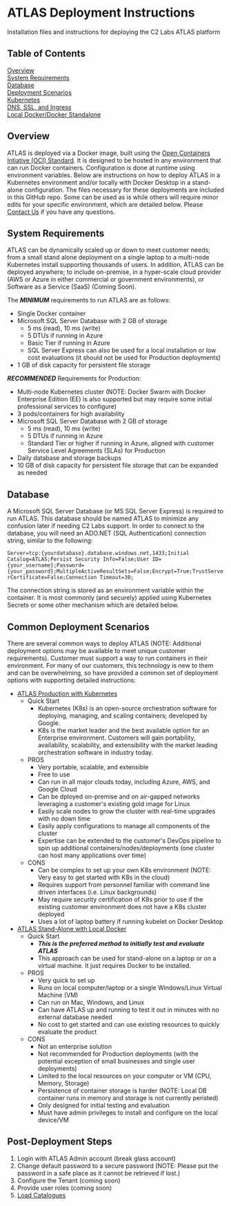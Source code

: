 # ATLAS Deployment Instructions
Installation files and instructions for deploying the C2 Labs ATLAS platform

## Table of Contents
[Overview](#overview)<br>
[System Requirements](#system_reqs)<br>
[Database](#database)<br>
[Deployment Scenarios](#scenarios)<br>
[Kubernetes](k8s/README.md)<br>
[DNS, SSL, and Ingress](k8s/DNS-SSL-Ingress.md)<br>
[Local Docker/Docker Standalone](docker_standalone/README.md)<br>
<!-- [Docker Swarm](#docker_swarm)<br> -->


<a name="overview"/>

## Overview
ATLAS is deployed via a Docker image, built using the <a href="https://www.opencontainers.org/">Open Containers Intiative (OCI) Standard</a>. It is designed to be hosted in any environment that can run Docker containers. Configuration is done at runtime using environment variables. Below are instructions on how to deploy ATLAS in a Kubernetes environment and/or locally with Docker Desktop in a stand-alone configuration. The files necessary for these deployments are included in this GitHub repo. Some can be used as is while others will require minor edits for your specific environment, which are detailed below. Please [Contact Us](https://www.c2labs.com/contact-us) if you have any questions.

<a name="system_reqs"/>

## System Requirements
ATLAS can be dynamically scaled up or down to meet customer needs; from a small stand alone deployment on a single laptop to a multi-node Kubernetes install supporting thousands of users.  In addition, ATLAS can be deployed anywhere; to include on-premise, in a hyper-scale cloud provider (AWS or Azure in either commercial or government environments), or Software as a Service (SaaS) (Coming Soon).

The **_MINIMUM_** requirements to run ATLAS  are as follows:

- Single Docker container
- Microsoft SQL Server Database with 2 GB of storage
    - 5 ms (read), 10 ms (write)
    - 5 DTUs if running in Azure
    - Basic Tier if running in Azure
    - SQL Server Express can also be used for a local installation or low cost evaluations (it should not be used for Production deployments)
- 1 GB of disk capacity for persistent file storage

**_RECOMMENDED_** Requirements for Production:

- Multi-node Kubernetes cluster (NOTE: Docker Swarm with Docker Enterprise Edition (EE) is also supported but may require some initial professional services to configure)
- 3 pods/containers for high availability
- Microsoft SQL Server Database with 2 GB of storage
    - 5 ms (read), 10 ms (write)
    - 5 DTUs if running in Azure
    - Standard Tier or higher if running in Azure, aligned with customer Service Level Agreements (SLAs) for Production
- Daily database and storage backups 
- 10 GB of disk capacity for persistent file storage that can be expanded as needed

<a name="database"/>

## Database
A Microsoft SQL Server Database (or MS SQL Server Express) is required to run ATLAS. This database should be named ATLAS to minimize any confusion later if needing C2 Labs support. In order to connect to the database, you will need an ADO.NET (SQL Authentication) connection string, similar to the following:

`Server=tcp:{yourdatabase}.database.windows.net,1433;Initial Catalog=ATLAS;Persist Security Info=False;User ID={your_username};Password={your_password};MultipleActiveResultSets=False;Encrypt=True;TrustServerCertificate=False;Connection Timeout=30;`

The connection string is stored as an environment variable within the container. It is most commonly (and securely) applied using Kubernetes Secrets or some other mechanism which are detailed below.

<a name="scenarios"/>

## Common Deployment Scenarios

There are several common ways to deploy ATLAS (NOTE: Additional deployment options may be available to meet unique customer requirements). Customer must support a way to run containers in their environment. For many of our customers, this technology is new to them and can be overwhelming, so have provided a common set of deployment options with supporting detailed instructions:

- [ATLAS Production with Kubernetes](k8s/README.md)
    - Quick Start
        - Kubernetes (K8s) is an open-source orchestration software for deploying, managing, and scaling containers; developed by Google.
        - K8s is the market leader and the best available option for an Enterprise environment. Customers will gain portability, availability, scalability, and extensibility with the market leading orchestration software in industry today.
    - PROS
        - Very portable, scalable, and extensible
        - Free to use
        - Can run in all major clouds today, including Azure, AWS, and Google Cloud
        - Can be dployed on-premise and on air-gapped networks leveraging a customer's existing gold image for Linux
        - Easily scale nodes to grow the cluster with real-time upgrades with no down time
        - Easily apply configurations to manage all components of the cluster
        - Expertise can be extended to the customer's DevOps pipeline to spin up additional containers/nodes/deployments (one cluster can host many applications over time)
    - CONS
        - Can be complex to set up your own K8s environment (NOTE: Very easy to get started with K8s in the cloud)
        - Requires support from personnel familiar with command line driven interfaces (i.e. Linux backgrounds)
        - May require security certification of K8s prior to use if the existing customer environment does not have a K8s cluster deployed
        - Uses a lot of laptop battery if running kubelet on Docker Desktop
- [ATLAS Stand-Alone with Local Docker](docker_standalone/README.md)
    - Quick Start
        - **_This is the preferred method to initially test and evaluate ATLAS_**
        - This approach can be used for stand-alone on a laptop or on a virtual machine.  It just requires Docker to be installed.
    - PROS
        - Very quick to set up
        - Runs on local computer/laptop or a single Windows/Linux Virtual Machine (VM)
        - Can run on Mac, Windows, and Linux
        - Can have ATLAS up and running to test it out in minutes with no external database needed
        - No cost to get started and can use existing resources to quickly evaluate the product
    - CONS
        - Not an enterprise solution
        - Not recommended for Production deployments (with the potential exception of small businesses and single user deployments)
        - Limited to the local resources on your computer or VM (CPU, Memory, Storage)
        - Persistence of container storage is harder (NOTE: Local DB container runs in memory and storage is not currently peristed)
        - Only designed for initial testing and evaluation
        - Must have admin privileges to install and configure on the local device/VM

## Post-Deployment Steps
1.  Login with ATLAS Admin account (break glass account)
2.  Change default password to a secure password (NOTE: Please put the password in a safe place as it cannot be retrieved if lost.)
3.  Configure the Tenant (coming soon)
4.  Provide user roles (coming soon)
5.  [Load Catalogues](catalogues\README.md)

<!-- <a name="docker_swarm"/>

## Docker Swarm -->